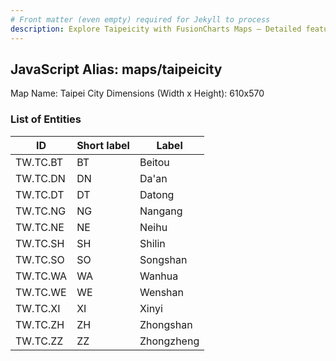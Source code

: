 ```yaml
---
# Front matter (even empty) required for Jekyll to process
description: Explore Taipeicity with FusionCharts Maps – Detailed features for seamless integration. Try now & enhance your data visualization today! 
---
```


## JavaScript Alias: maps/taipeicity

Map Name: Taipei City
Dimensions (Width x Height): 610x570

### List of Entities

ID | Short label | Label
---|---|---|
TW.TC.BT|BT|Beitou
TW.TC.DN|DN|Da'an
TW.TC.DT|DT|Datong
TW.TC.NG|NG|Nangang
TW.TC.NE|NE|Neihu
TW.TC.SH|SH|Shilin
TW.TC.SO|SO|Songshan
TW.TC.WA|WA|Wanhua
TW.TC.WE|WE|Wenshan
TW.TC.XI|XI|Xinyi
TW.TC.ZH|ZH|Zhongshan
TW.TC.ZZ|ZZ|Zhongzheng